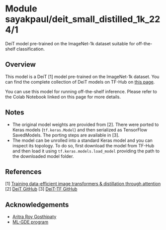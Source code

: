 # Module sayakpaul/deit_small_distilled_1k_224/1

DeiT model pre-trained on the ImageNet-1k dataset suitable for off-the-shelf classification.

<!-- asset-path: https://storage.googleapis.com/deit-tf/tars/deit_small_distilled_1k_224.tar.gz  -->
<!-- task: image-classification -->
<!-- network-architecture: deit -->
<!-- format: saved_model_2 -->
<!-- fine-tunable: true -->
<!-- license: mit -->
<!-- colab: https://colab.research.google.com/github/sayakpaul/deit-tf/blob/main/notebooks/classification.ipynb -->

## Overview

This model is a DeiT [1] model pre-trained on the ImageNet-1k dataset. You can find the complete
collection of DeiT models on TF-Hub on [this page](https://tfhub.dev/sayakpaul/collections/DeiT/1).

You can use this model for running off-the-shelf inference. Please refer to
the Colab Notebook linked on this page for more details.

## Notes

* The original model weights are provided from [2]. There were ported to Keras models
(`tf.keras.Model`) and then serialized as TensorFlow SavedModels. The porting
steps are available in [3].
* The model can be unrolled into a standard Keras model and you can inspect its topology.
To do so, first download the model from TF-Hub and then load it using `tf.keras.models.load_model`
providing the path to the downloaded model folder.

## References

[1] [Training data-efficient image transformers & distillation through attention](https://arxiv.org/abs/2012.12877)
[2] [DeiT GitHub](https://github.com/facebookresearch/deit)
[3] [DeiT-TF GitHub](https://github.com/sayakpaul/deit-tf)

## Acknowledgements

* [Aritra Roy Gosthipaty](https://github.com/ariG23498)
* [ML-GDE program](https://developers.google.com/programs/experts/)

